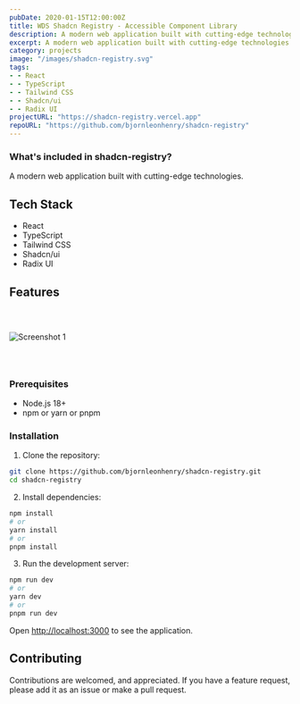 ```yaml
---
pubDate: 2020-01-15T12:00:00Z
title: WDS Shadcn Registry - Accessible Component Library
description: A modern web application built with cutting-edge technologies.
excerpt: A modern web application built with cutting-edge technologies.
category: projects
image: "/images/shadcn-registry.svg"
tags:
- - React
- - TypeScript
- - Tailwind CSS
- - Shadcn/ui
- - Radix UI
projectURL: "https://shadcn-registry.vercel.app"
repoURL: "https://github.com/bjornleonhenry/shadcn-registry"
---
```


### What's included in shadcn-registry?

A modern web application built with cutting-edge technologies.

## Tech Stack

- React
- TypeScript
- Tailwind CSS
- Shadcn/ui
- Radix UI

## Features

### &nbsp;

![Screenshot 1](/images/shadcn-registry-1.webp)

### &nbsp;

### Prerequisites

- Node.js 18+
- npm or yarn or pnpm

### Installation

1. Clone the repository:
```bash
git clone https://github.com/bjornleonhenry/shadcn-registry.git
cd shadcn-registry
```

2. Install dependencies:
```bash
npm install
# or
yarn install
# or
pnpm install
```

3. Run the development server:
```bash
npm run dev
# or
yarn dev
# or
pnpm run dev
```

Open [http://localhost:3000](http://localhost:3000) to see the application.

## Contributing

Contributions are welcomed, and appreciated. If you have a feature request, please add it as an issue or make a pull request.
